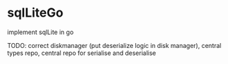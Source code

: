 # sqlLiteGo
implement sqlLite in go

TODO:
correct diskmanager (put deserialize logic in disk manager), central types repo,  central repo for serialise and deserialise
